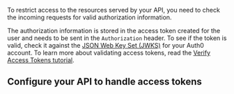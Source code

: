 To restrict access to the resources served by your API, you need to check the incoming requests for valid authorization information. 

The authorization information is stored in the access token created for the user and needs to be sent in the `Authorization` header. To see if the token is valid, check it against the [JSON Web Key Set (JWKS)](/jwks) for your Auth0 account. To learn more about validating access tokens, read the [Verify Access Tokens tutorial](/api-auth/tutorials/verify-access-token).

## Configure your API to handle access tokens
